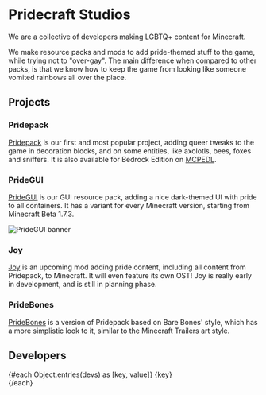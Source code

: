 <script lang="ts">
import devs from '$lib/vars/devs';

import Picture from '$lib/components/Picture.svelte';

import { Socials, Donate } from '$lib/boilerplate';
</script>

# Pridecraft Studios

We are a collective of developers making LGBTQ+ content for Minecraft.

We make resource packs and mods to add pride-themed stuff to the game, while trying not to "over-gay".
The main difference when compared to other packs,
is that we know how to keep the game from looking like someone vomited rainbows all over the place.

<Donate/>

## Projects

### Pridepack

[Pridepack](pridepack) is our first and most popular project, adding queer tweaks to the game in decoration blocks,
and on some entities, like axolotls, bees, foxes and sniffers.
It is also available for Bedrock Edition on [MCPEDL](https://mcpedl.com/pridepack).

<Picture name="pridepack/banner" order="avif" original="avif"
	alt="The Pride Pack banner, featuring a rainbow bed, a bii, an aroace axolotl, a sleeping fox,
		chiseled bookshelves with rainbow-colored books, and a gay flag painting."
/>

### PrideGUI

[PrideGUI](pridegui) is our GUI resource pack, adding a nice dark-themed UI with pride to all containers.
It has a variant for every Minecraft version, starting from Minecraft Beta 1.7.3.

![PrideGUI banner](https://cdn.modrinth.com/data/6mcKx2Pb/images/05250c177741152dca8e964ea47a3806d23d4432.png)

### Joy
[Joy](https://git.pridecraft.gay/joy) is an upcoming mod adding pride content,
including all content from Pridepack, to Minecraft.
It will even feature its own OST!
Joy is really early in development, and is still in planning phase.

### PrideBones

[PrideBones](pridebones) is a version of Pridepack based on Bare Bones' style,
which has a more simplistic look to it, similar to the Minecraft Trailers art style.

<Picture name="pridebones/banner" order="avif" original="avif"
	alt="The Pride Pack banner, featuring a rainbow bed, a bii, an aroace axolotl, a sleeping fox,
		chiseled bookshelves with rainbow-colored books, and a gay flag painting."
/>


<Socials />

## Developers

{#each Object.entries(devs) as [key, value]}
<a rel="me" href="{value.link}">{key}</a><br/>
{/each}
